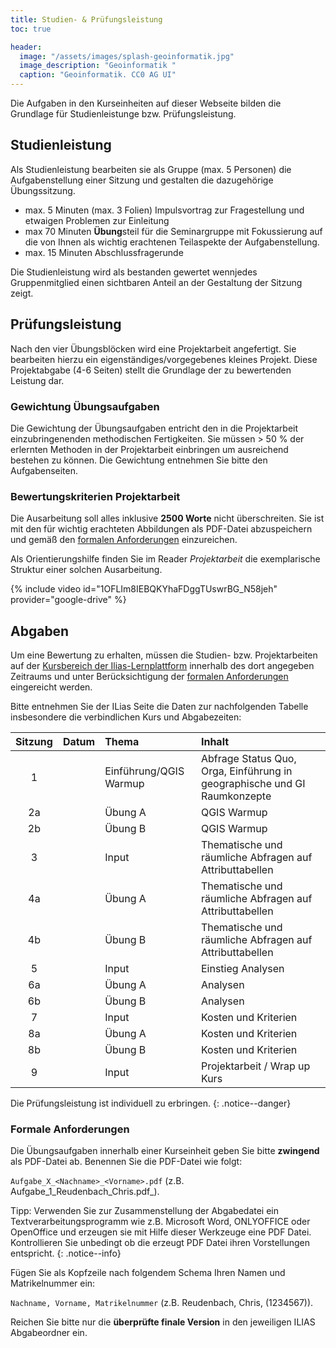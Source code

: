 ```yaml
---
title: Studien- & Prüfungsleistung
toc: true

header:
  image: "/assets/images/splash-geoinformatik.jpg"
  image_description: "Geoinformatik "
  caption: "Geoinformatik. CC0 AG UI"
---
```


Die Aufgaben in den Kurseinheiten auf dieser Webseite bilden die Grundlage für Studienleistunge bzw. Prüfungsleistung. <!--more-->

## Studienleistung 

Als Studienleistung bearbeiten sie als Gruppe (max. 5 Personen) die Aufgabenstellung einer Sitzung und gestalten die dazugehörige Übungssitzung.
* max. 5 Minuten (max. 3 Folien)  Impulsvortrag zur Fragestellung und etwaigen Problemen zur Einleitung
* max 70 Minuten **Übung**steil für die Seminargruppe mit Fokussierung auf die von Ihnen als wichtig erachtenen Teilaspekte der Aufgabenstellung.
* max. 15 Minuten Abschlussfragerunde

Die Studienleistung wird als bestanden gewertet wennjedes Gruppenmitglied einen sichtbaren Anteil an der Gestaltung der Sitzung zeigt.

## Prüfungsleistung
Nach den vier Übungsblöcken wird eine Projektarbeit angefertigt. Sie bearbeiten hierzu ein eigenständiges/vorgegebenes kleines Projekt. Diese Projektabgabe (4-6 Seiten) stellt die Grundlage der zu bewertenden Leistung dar.


### Gewichtung Übungsaufgaben
Die Gewichtung der Übungsaufgaben entricht den in die Projektarbeit einzubringenenden methodischen Fertigkeiten. Sie müssen > 50 % der erlernten Methoden in der Projektarbeit einbringen um ausreichend bestehen zu können. Die Gewichtung entnehmen Sie bitte den Aufgabenseiten.

### Bewertungskriterien Projektarbeit

Die Ausarbeitung soll alles inklusive **2500 Worte** nicht überschreiten. Sie ist mit den für wichtig erachteten Abbildungen als PDF-Datei abzuspeichern und gemäß den [formalen Anforderungen](#formale-anforderungen) einzureichen.

Als Orientierungshilfe finden Sie im Reader *Projektarbeit* die exemplarische Struktur einer solchen Ausarbeitung.

{% include video id="1OFLIm8IEBQKYhaFDggTUswrBG_N58jeh" provider="google-drive" %}

## Abgaben

Um eine Bewertung zu erhalten, müssen die Studien- bzw. Projektarbeiten auf der [Kursbereich der Ilias-Lernplattform](https://ilias.uni-marburg.de/goto.php?target=crs_2820095&client_id=UNIMR) innerhalb des dort angegeben Zeitraums und unter Berücksichtigung der [formalen Anforderungen](#formale-anforderungen) eingereicht werden.

Bitte entnehmen Sie der ILias Seite die Daten zur nachfolgenden Tabelle insbesondere die verbindlichen Kurs und Abgabezeiten:

| Sitzung | Datum | Thema | Inhalt |
|:-------:|:--------:|:---------|:---------|
| 1 | | Einführung/QGIS Warmup | Abfrage Status Quo, Orga, Einführung in geographische und GI Raumkonzepte |
| 2a | | Übung A |  QGIS Warmup   |
| 2b | | Übung B |  QGIS Warmup   |
| 3 | | Input | Thematische und räumliche Abfragen auf Attributtabellen |
| 4a | | Übung A |  Thematische und räumliche Abfragen auf Attributtabellen |
| 4b | | Übung B |  Thematische und räumliche Abfragen auf Attributtabellen |
| 5 | | Input | Einstieg Analysen|
| 6a | | Übung A  | Analysen |
| 6b | | Übung B  | Analysen |
| 7 | | Input | Kosten und Kriterien|
| 8a | | Übung A | Kosten und Kriterien    |
| 8b | | Übung B | Kosten und Kriterien    |
| 9 | | Input| Projektarbeit / Wrap up Kurs |   


Die Prüfungsleistung ist individuell zu erbringen.
{: .notice--danger}


### <a name="formale-anforderungen"></a>Formale Anforderungen
Die Übungsaufgaben innerhalb einer Kurseinheit geben Sie bitte **zwingend** als PDF-Datei ab. Benennen Sie die PDF-Datei wie folgt:

```Aufgabe_X_<Nachname>_<Vorname>.pdf``` (z.B. Aufgabe_1\_Reudenbach\_Chris.pdf_).

Tipp: Verwenden Sie zur Zusammenstellung der Abgabedatei ein Textverarbeitungsprogramm wie z.B. Microsoft Word, ONLYOFFICE oder OpenOffice und erzeugen sie mit Hilfe dieser Werkzeuge eine PDF Datei. Kontrollieren Sie unbedingt ob die erzeugt PDF Datei ihren Vorstellungen entspricht.
{: .notice--info}

Fügen Sie als Kopfzeile nach folgendem Schema Ihren Namen und Matrikelnummer ein:

```Nachname, Vorname, Matrikelnummer``` (z.B. Reudenbach, Chris,  (1234567)).

Reichen Sie bitte nur die **überprüfte finale Version** in den jeweiligen ILIAS Abgabeordner ein.
